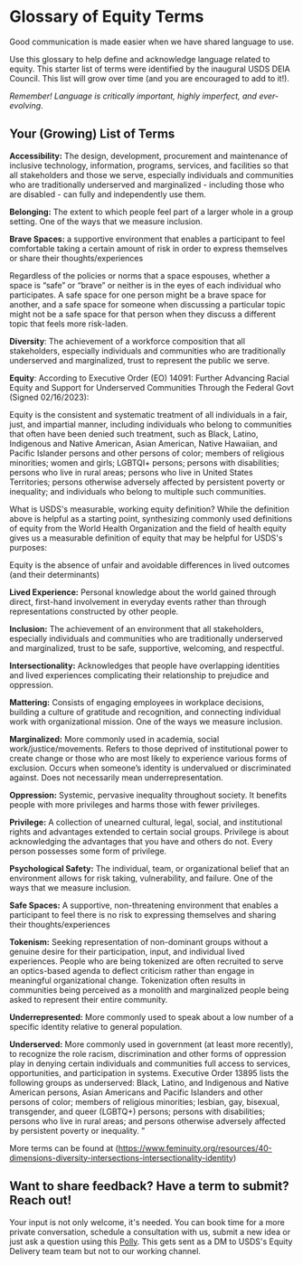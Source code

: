 # Glossary of Equity Terms

Good communication is made easier when we have shared language to use. 

Use this glossary to help define and acknowledge language related to equity. This starter list of terms were identified by the inaugural USDS DEIA Council. This list will grow over time (and you are encouraged to add to it!). 

*Remember! Language is critically important, highly imperfect, and
ever-evolving*. 

## Your (Growing) List of Terms

**Accessibility:** The design, development, procurement and maintenance
of inclusive technology, information, programs, services, and facilities
so that all stakeholders and those we serve, especially individuals and
communities who are traditionally underserved and marginalized -
including those who are disabled - can fully and independently use them.

**Belonging:** The extent to which people feel part of a larger whole in
a group setting. One of the ways that we measure inclusion.

**Brave Spaces:** a supportive environment that enables a participant to
feel comfortable taking a certain amount of risk in order to express
themselves or share their thoughts/experiences

Regardless of the policies or norms that a space espouses, whether a
space is “safe” or “brave” or neither is in the eyes of each individual
who participates. A safe space for one person might be a brave space for
another, and a safe space for someone when discussing a particular topic
might not be a safe space for that person when they discuss a different
topic that feels more risk-laden.

**Diversity**: The achievement of a workforce composition that all
stakeholders, especially individuals and communities who are
traditionally underserved and marginalized, trust to represent the
public we serve.

**Equity**: According to Executive Order (EO) 14091: Further Advancing Racial Equity and Support for Underserved Communities Through the Federal Govt (Signed 02/16/2023):

Equity is the consistent and systematic treatment of all individuals in a fair, just, and impartial manner, including individuals who belong to communities that often have been denied such treatment, such as Black, Latino, Indigenous and Native American, Asian American, Native Hawaiian, and Pacific Islander persons and other persons of color; members of religious minorities; women and girls; LGBTQI+ persons; persons with disabilities; persons who live in rural areas; persons who live in United States Territories; persons otherwise adversely affected by persistent poverty or inequality; and individuals who belong to multiple such communities.

What is USDS's measurable, working equity definition?
While the definition above is helpful as a starting point, synthesizing commonly used definitions of equity from the World Health Organization and the field of health equity gives us a measurable definition of equity that may be helpful for USDS's purposes:

Equity is the absence of unfair and avoidable differences in lived outcomes (and their determinants)

**Lived Experience:** Personal knowledge about the world gained through
direct, first-hand involvement in everyday events rather than through
representations constructed by other people.

**Inclusion:** The achievement of an environment that all stakeholders,
especially individuals and communities who are traditionally underserved
and marginalized, trust to be safe, supportive, welcoming, and
respectful.

**Intersectionality:** Acknowledges that people have overlapping
identities and lived experiences complicating their relationship to
prejudice and oppression.

**Mattering:** Consists of engaging employees in workplace decisions,
building a culture of gratitude and recognition, and connecting
individual work with organizational mission. One of the ways we measure
inclusion.

**Marginalized:** More commonly used in academia, social
work/justice/movements. Refers to those deprived of institutional power
to create change or those who are most likely to experience various
forms of exclusion. Occurs when someone’s identity is undervalued or
discriminated against. Does not necessarily mean underrepresentation.

**Oppression:** Systemic, pervasive inequality throughout society. It benefits people with more privileges and harms those with fewer privileges.

**Privilege:**  A collection of unearned cultural, legal, social, and institutional rights and advantages extended to certain social groups. Privilege is about acknowledging the advantages that you have and others do not. Every person possesses some form of privilege.

**Psychological Safety:** The individual, team, or organizational belief
that an environment allows for risk taking, vulnerability, and failure.
One of the ways that we measure inclusion.

**Safe Spaces:** A supportive, non-threatening environment that enables
a participant to feel there is no risk to expressing themselves and
sharing their thoughts/experiences

**Tokenism:** Seeking representation of non-dominant groups without a genuine desire for their participation, input, and individual lived experiences. People who are being tokenized are often recruited to serve an optics-based agenda to deflect criticism rather than engage in meaningful organizational change. Tokenization often results in communities being perceived as a monolith and marginalized people being asked to represent their entire community.

**Underrepresented:** More commonly used to speak about a low number of
a specific identity relative to general population.

**Underserved:** More commonly used in government (at least more
recently), to recognize the role racism, discrimination and other forms
of oppression play in denying certain individuals and communities full
access to services, opportunities, and participation in systems.
Executive Order 13895 lists the following groups as underserved: Black,
Latino, and Indigenous and Native American persons, Asian Americans and
Pacific Islanders and other persons of color; members of religious
minorities; lesbian, gay, bisexual, transgender, and queer (LGBTQ+)
persons; persons with disabilities; persons who live in rural areas; and
persons otherwise adversely affected by persistent poverty or
inequality. ”

More terms can be found at (https://www.feminuity.org/resources/40-dimensions-diversity-intersections-intersectionality-identity)


## Want to share feedback? Have a term to submit? Reach out!
Your input is not only welcome, it's needed. You can book time for a more private conversation, schedule a consultation with us, submit a new idea or just ask a question using this [Polly](https://web.polly.ai/xakn93). This gets sent as a DM to USDS's Equity Delivery team team but not to our working channel.
